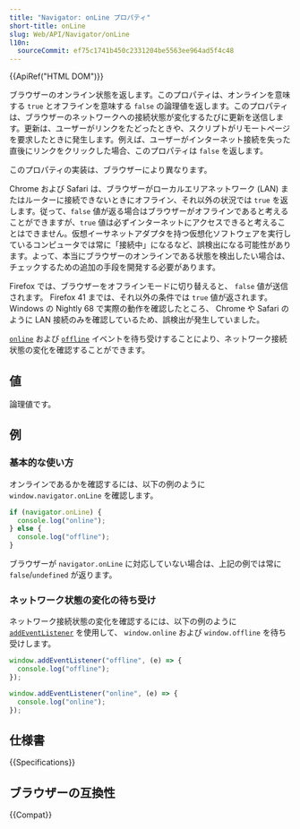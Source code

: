 ```yaml
---
title: "Navigator: onLine プロパティ"
short-title: onLine
slug: Web/API/Navigator/onLine
l10n:
  sourceCommit: ef75c1741b450c2331204be5563ee964ad5f4c48
---
```


{{ApiRef("HTML DOM")}}

ブラウザーのオンライン状態を返します。このプロパティは、オンラインを意味する `true` とオフラインを意味する `false` の論理値を返します。このプロパティは、ブラウザーのネットワークへの接続状態が変化するたびに更新を送信します。更新は、ユーザーがリンクをたどったときや、スクリプトがリモートページを要求したときに発生します。例えば、ユーザーがインターネット接続を失った直後にリンクをクリックした場合、このプロパティは `false` を返します。

このプロパティの実装は、ブラウザーにより異なります。

Chrome および Safari は、ブラウザーがローカルエリアネットワーク (LAN) またはルーターに接続できないときにオフライン、それ以外の状況では `true` を返します。従って、`false` 値が返る場合はブラウザーがオフラインであると考えることができますが、`true` 値は必ずインターネットにアクセスできると考えることはできません。仮想イーサネットアダプタを持つ仮想化ソフトウェアを実行しているコンピュータでは常に「接続中」になるなど、誤検出になる可能性があります。よって、本当にブラウザーのオンラインである状態を検出したい場合は、チェックするための追加の手段を開発する必要があります。

Firefox では、ブラウザーをオフラインモードに切り替えると、 `false` 値が送信されます。 Firefox 41 までは、それ以外の条件では `true` 値が返されます。 Windows の Nightly 68 で実際の動作を確認したところ、 Chrome や Safari のように LAN 接続のみを確認しているため、誤検出が発生していました。

[`online`](/ja/docs/Web/API/Window/online_event) および [`offline`](/ja/docs/Web/API/Window/offline_event) イベントを待ち受けすることにより、ネットワーク接続状態の変化を確認することができます。

## 値

論理値です。

## 例

### 基本的な使い方

オンラインであるかを確認するには、以下の例のように `window.navigator.onLine` を確認します。

```js
if (navigator.onLine) {
  console.log("online");
} else {
  console.log("offline");
}
```

ブラウザーが `navigator.onLine` に対応していない場合は、上記の例では常に `false`/`undefined` が返ります。

### ネットワーク状態の変化の待ち受け

ネットワーク接続状態の変化を確認するには、以下の例のように [`addEventListener`](/ja/docs/Web/API/EventTarget/addEventListener) を使用して、 `window.online` および `window.offline` を待ち受けします。

```js
window.addEventListener("offline", (e) => {
  console.log("offline");
});

window.addEventListener("online", (e) => {
  console.log("online");
});
```

## 仕様書

{{Specifications}}

## ブラウザーの互換性

{{Compat}}
